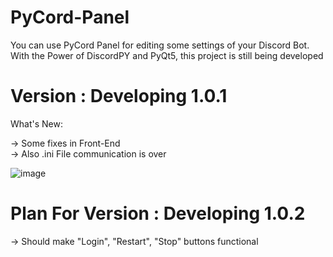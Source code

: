 # PyCord-Panel
You can use PyCord Panel for editing some settings of your Discord Bot. With the Power of DiscordPY and PyQt5, this project is still being developed

# Version : Developing 1.0.1
What's New: <br>

-> Some fixes in Front-End <br>
-> Also .ini File communication is over <br>

![image](https://user-images.githubusercontent.com/79940015/220231652-3609c073-ec1d-437b-b71a-43812b8e7d6c.png)

# Plan For Version : Developing 1.0.2 

-> Should make "Login", "Restart", "Stop" buttons functional
